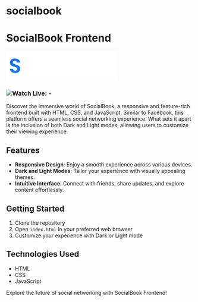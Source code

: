 # socialbook
# SocialBook Frontend
![SocialBook Logo](icons/logo.png)
### ![Watch Live: -](https://nsocialmedia.netlify.app)

Discover the immersive world of SocialBook, a responsive and feature-rich frontend built with HTML, CSS, and JavaScript. Similar to Facebook, this platform offers a seamless social networking experience. What sets it apart is the inclusion of both Dark and Light modes, allowing users to customize their viewing experience. 

## Features
- **Responsive Design**: Enjoy a smooth experience across various devices.
- **Dark and Light Modes**: Tailor your experience with visually appealing themes.
- **Intuitive Interface**: Connect with friends, share updates, and explore content effortlessly.

## Getting Started
1. Clone the repository
2. Open `index.html` in your preferred web browser
3. Customize your experience with Dark or Light mode

## Technologies Used
- HTML
- CSS
- JavaScript

Explore the future of social networking with SocialBook Frontend!


